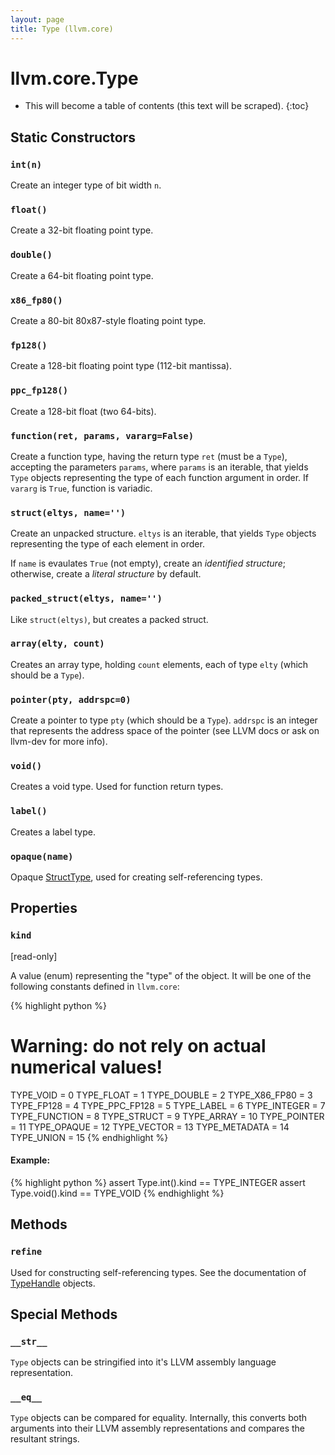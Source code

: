 ```yaml
---
layout: page
title: Type (llvm.core)
---
```


# llvm.core.Type

* This will become a table of contents (this text will be scraped).
{:toc}

## Static Constructors

### `int(n)`

Create an integer type of bit width `n`.

### `float()`

Create a 32-bit floating point type.


### `double()`

Create a 64-bit floating point type.


### `x86_fp80()`

Create a 80-bit 80x87-style floating point type.


### `fp128()`

Create a 128-bit floating point type (112-bit mantissa).


### `ppc_fp128()`

Create a 128-bit float (two 64-bits).


### `function(ret, params, vararg=False)`

Create a function type, having the return type `ret` (must be a
`Type`), accepting the parameters `params`, where `params` is an
iterable, that yields `Type` objects representing the type of
each function argument in order. If `vararg` is `True`, function is
variadic.


### `struct(eltys, name='')`

Create an unpacked structure. `eltys` is an iterable, that yields
`Type` objects representing the type of each element in order.

If `name` is evaulates `True` (not empty), create
an *identified structure*; otherwise, create a *literal structure*
by default.


### `packed_struct(eltys, name='')`

Like `struct(eltys)`, but creates a packed struct.


### `array(elty, count)`

Creates an array type, holding `count` elements, each of type `elty`
(which should be a `Type`).


### `pointer(pty, addrspc=0)`

Create a pointer to type `pty` (which should be a `Type`). `addrspc`
is an integer that represents the address space of the pointer (see
LLVM docs or ask on llvm-dev for more info).


### `void()`

Creates a void type. Used for function return types.


### `label()`

Creates a label type.


### `opaque(name)`

Opaque [StructType](llvm.core.StructType.html), used for creating self-referencing types.

## Properties


### `kind`
\[read-only\]

A value (enum) representing the "type" of the object. It will be
one of the following constants defined in `llvm.core`:

{% highlight python %}
# Warning: do not rely on actual numerical values!
TYPE_VOID       = 0
TYPE_FLOAT      = 1
TYPE_DOUBLE     = 2
TYPE_X86_FP80   = 3
TYPE_FP128      = 4
TYPE_PPC_FP128  = 5
TYPE_LABEL      = 6
TYPE_INTEGER    = 7
TYPE_FUNCTION   = 8
TYPE_STRUCT     = 9
TYPE_ARRAY      = 10
TYPE_POINTER    = 11
TYPE_OPAQUE     = 12
TYPE_VECTOR     = 13
TYPE_METADATA   = 14
TYPE_UNION      = 15
{% endhighlight %}

#### Example:
{% highlight python %}
assert Type.int().kind == TYPE_INTEGER
assert Type.void().kind == TYPE_VOID
{% endhighlight %}

## Methods

### `refine`

Used for constructing self-referencing types. See the documentation
of [TypeHandle](llvm.core.TypeHandle.html) objects.

## Special Methods

### `__str__`

`Type` objects can be stringified into it's LLVM assembly language
representation.

### `__eq__`

`Type` objects can be compared for equality. Internally, this
converts both arguments into their LLVM assembly representations and
compares the resultant strings.


